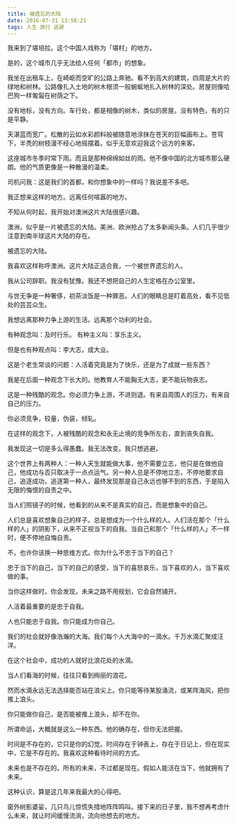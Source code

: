 ```yaml
---
title: 被遗忘的大陆
date: 2016-07-31 13:58:21
tags: 人生 旅行 逃避
---
```


我来到了堪培拉。这个中国人戏称为「堪村」的地方。


是的，这个城市几乎无法给人任何「都市」的想象。


我坐在出租车上，在崎岖而空旷的公路上奔驰。看不到高大的建筑，四周是大片的绿地和树林。公路像扎入土地的树木根须一般蜿蜒地扎入树林的深处。房屋则像哈巴狗一样匍匐在树荫之下。


没有地标，没有方向。车行处，都是相像的树木，类似的房屋。没有特色，有的只是平静。


天湛蓝而宽广。松散的云如水彩颜料般被随意地涂抹在苍天的巨幅画布上。苍穹下，半秃的树枝漫不经心地摇摆着。似乎无意欢迎我这个远方的来客。


这座城市冬季时常下雨。而且是那种绵绵如丝的雨。他不像中国的北方城市那么硬朗。他的气质更像是一种散漫的温柔。


司机问我：这是我们的首都，和你想象中的一样吗？我说差不多吧。


我正想来这样的地方。远离任何喧嚣的地方。


不知从何时起，我开始对澳洲这片大陆很感兴趣。

澳洲，似乎是一片被遗忘的大陆。美洲、欧洲抢占了太多新闻头条。人们几乎很少注意到南半球这片大陆的存在。


被遗忘的大陆。


我喜欢这样称呼澳洲。这片大陆正适合我，一个被世界遗忘的人。




我从公司辞职。我没有犹豫。我还不想把自己的人生定格在办公室里。


与世无争是一种奢侈，初茶淡饭是一种罪恶。人们的眼睛总是盯着高处，看不见低处的芸芸众生。

我想远离那种力争上游的生活。远离那个功利的社会。




有种观念叫：及时行乐。
有种主义叫：享乐主义。

但是也有种观点叫：李大志，成大业。

这是个老生常谈的问题：人活着究竟是为了快乐，还是为了成就一些东西？


我是在后面一种观念下长大的。他教育人不能胸无大志，更不能玩物丧志。

这是一种残酷的观念。你必须力争上游，不进则退。有来自周围人的压力，有来自自己的压力。

你必须竞争，较量，伪装，倾轧。


在这样的观念下，人被残酷的观念和永无止境的竞争所左右，直到丧失自我。


我发现这一切是多么得愚蠢。我无法改变。我只想逃避。




这个世界上有两种人：一种人天生就能做大事，他不需要立志，他只是在做他自己，他成功与否只取决于一点点运气。另一种人总是不停地立志，不停地要求自己，追逐成功，追逐第一种人，最终发现那是自己永远也够不到的东西，于是陷入无限的悔恨的自责之中。


当人们照镜子的时候，他看到的从来不是真实的自己，而是想象中的自己。

人们总是喜欢想象自己的样子。总是想成为一个什么样的人。人们活在那个「什么样的人」的阴影下，从来不正视当下的自我。当自己和那个「什么样的人」不一样时，便不停地自悔自责。




不，也许你该换一种思维方式。你为什么不忠于当下的自己？


忠于当下的自己，当下的自己的感受，当下的喜怒哀乐，当下喜欢的人，当下喜欢做的事。

当你这样做时，你会发现，未来之路不用规划，它会自然铺开。



人活着最重要的是忠于自我。

人也只能忠于自我。你只能成为你自己。



我们的社会就好像浩瀚的大海。我们每个人大海中的一滴水。千万水滴汇聚成汪洋。

在这个社会中，成功的人就好比浪花处的水滴。


当人们看海的时候，往往只看到绚丽的浪花。


然而水滴永远无法选择能否站在浪尖上。你只能等待某股涌流，或某阵海风，把你推上浪头。

你只能做你自己，是否能被推上浪头，却不在你。


所谓命运，大概就是这么一种东西。他的确存在，但你无法把握。




时间是不存在的，它只是你的幻觉。时间存在于钟表上，存在于日记上，但在现实中，它是不存在的。我喜欢这种看待时间的方式。


未来也是不存在的。所有的未来，不过都是现在。假如人能活在当下，他就拥有了未来。


这种认识，算是这几年来我最大的心得吧。




窗外树影婆娑，几只鸟儿惊慌失措地阵阵鸣叫。接下来的日子里，我不想再考虑什么未来，就让时间缓慢流淌，流向他想去的地方。
